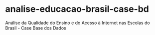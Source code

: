# analise-educacao-brasil-case-bd
Análise da Qualidade do Ensino e do Acesso à Internet nas Escolas do Brasil - Case Base dos Dados
